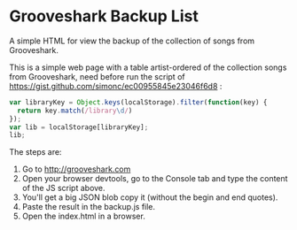 # Grooveshark Backup List
A simple HTML for view the backup of the collection of songs from Grooveshark.

This is a simple web page with a table artist-ordered of the collection songs from Grooveshark, need before run the script of https://gist.github.com/simonc/ec00955845e23046f6d8 :

```javascript
var libraryKey = Object.keys(localStorage).filter(function(key) {
  return key.match(/library\d/)
});
var lib = localStorage[libraryKey];
lib;
```

The steps are:
1. Go to http://grooveshark.com
2. Open your browser devtools, go to the Console tab and type the content of the JS script above.
3. You'll get a big JSON blob copy it (without the begin and end quotes).
4. Paste the result in the backup.js file.
5. Open the index.html in a browser.
